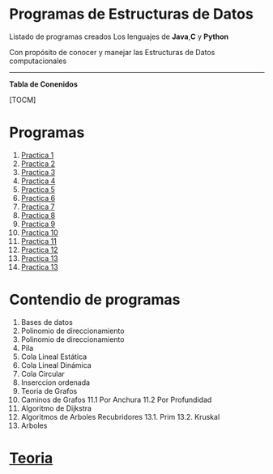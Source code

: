 # Programas de Estructuras de Datos

Listado de programas creados Los lenguajes de **Java**,**C** y **Python**

Con propósito de conocer y manejar las Estructuras de Datos computacionales


--------------


**Tabla de Conenidos**

[TOCM]


# Programas
1. [Practica 1](https://github.com/Fatake/estructurasDatos/tree/master/Practica%201http:// "Practica 1")
2. [Practica 2](https://github.com/Fatake/estructurasDatos/tree/master/Practica%202 "Practica 2")
3. [Practica 3](https://github.com/Fatake/estructurasDatos/tree/master/Practica%203 "Practica 3")
4. [Practica 4](https://github.com/Fatake/estructurasDatos/tree/master/Practica%204 "Practica 4")
5. [Practica 5](https://github.com/Fatake/estructurasDatos/tree/master/Practica%205 "Practica 5")
6. [Practica 6](https://github.com/Fatake/estructurasDatos/tree/master/Practica%206 "Practica 6")
7. [Practica 7](https://github.com/Fatake/estructurasDatos/tree/master/Practica%207 "Practica 7")
8. [Practica 8](https://github.com/Fatake/estructurasDatos "Practica 8")
9. [Practica 9](https://github.com/Fatake/estructurasDatos "Practica 9") 
10. [Practica 10](https://github.com/Fatake/estructurasDatos/tree/master/Practica%2010 "Practica 10") 
11. [Practica 11](https://github.com/Fatake/estructurasDatos/tree/master/Practica%2011 "Practica 11")
12. [Practica 12](https://github.com/Fatake/estructurasDatos/tree/master/Practica%2012 "Practica 12")
13. [Practica 13](https://github.com/Fatake/estructurasDatos/tree/master/Practica%2013 "Practica 13s")
14. [Practica 13](https://github.com/Fatake/estructurasDatos/tree/master/Practica%2014 "Practica 14")

# Contendio de programas
1. Bases de datos
2. Polinomio de direccionamiento
3. Polinomio de direccionamiento
4. Pila
5. Cola Lineal Estática
6. Cola Lineal Dinámica
7. Cola Circular
9. Inserccion ordenada
10. Teoria de Grafos
11. Caminos de Grafos
	11.1 Por Anchura
	11.2 Por Profundidad
12. Algoritmo de Dijkstra
13. Algoritmos de Arboles Recubridores
	13.1. Prim
	13.2. Kruskal
14. Arboles

# [Teoria](https://github.com/Fatake/estructurasDatos/tree/master/Teoria)
